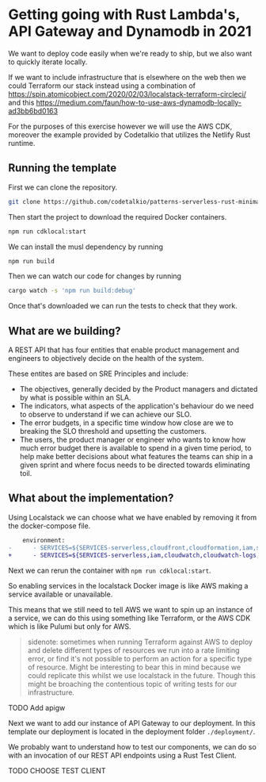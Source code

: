 # Getting going with Rust Lambda's, API Gateway and Dynamodb in 2021

We want to deploy code easily when we're ready to ship, but we also want to quickly iterate locally.

If we want to include infrastructure that is elsewhere on the web then we could Terraform our stack instead using a combination of https://spin.atomicobject.com/2020/02/03/localstack-terraform-circleci/ and this https://medium.com/faun/how-to-use-aws-dynamodb-locally-ad3bb6bd0163 

For the purposes of this exercise however we will use the AWS CDK, moreover the example provided by Codetalkio that utilizes the Netlify Rust runtime.

## Running the template

First we can clone the repository.

``` bash
git clone https://github.com/codetalkio/patterns-serverless-rust-minimal.git
```

Then start the project to download the required Docker containers.

``` bash
npm run cdklocal:start
```

We can install the musl dependency by running

``` bash
npm run build
```

Then we can watch our code for changes by running 

``` bash
cargo watch -s 'npm run build:debug'
```

Once that's downloaded we can run the tests to check that they work.

## What are we building?

A REST API that has four entities that enable product management and engineers to objectively decide on the health of the system.

These entites are based on SRE Principles and include:
- The objectives, generally decided by the Product managers and dictated by what is possible within an SLA.
- The indicators, what aspects of the application's behaviour do we need to observe to understand if we can achieve our SLO.
- The error budgets, in a specific time window how close are we to breaking the SLO threshold and upsetting the customers.
- The users, the product manager or engineer who wants to know how much error budget there is available to spend in a given time period, to help make better decisions about what features the teams can ship in a given sprint and where focus needs to be directed towards eliminating toil.

## What about the implementation?

Using Localstack we can choose what we have enabled by removing it from the docker-compose file.

``` diff
    environment:
-      - SERVICES=${SERVICES-serverless,cloudfront,cloudformation,iam,sts,sqs,ssm,s3,route53,acm,cloudwatch,cloudwatch-logs,lambda,dynamodb,apigateway}
+      - SERVICES=${SERVICES-serverless,iam,cloudwatch,cloudwatch-logs,lambda,dynamodb,apigateway}
```

Next we can rerun the container with `npm run cdklocal:start`.

So enabling services in the localstack Docker image is like AWS making a service available or unavailable.

This means that we still need to tell AWS we want to spin up an instance of a service, we can do this using something like Terraform, or the AWS CDK which is like Pulumi but only for AWS.

> sidenote: sometimes when running Terraform against AWS to deploy and delete different types of resources we run into a rate limiting error, or find it's not possible to perform an action for a specific type of resource. Might be interesting to bear this in mind because we could replicate this whilst we use localstack in the future. Though this might be broaching the contentious topic of writing tests for our infrastructure.

TODO Add apigw 

Next we want to add our instance of API Gateway to our deployment. In this template our deployment is located in the deployment folder `./deployment/`.  

We probably want to understand how to test our components, we can do so with an invocation of our REST API endpoints using a Rust Test Client.


TODO CHOOSE TEST CLIENT